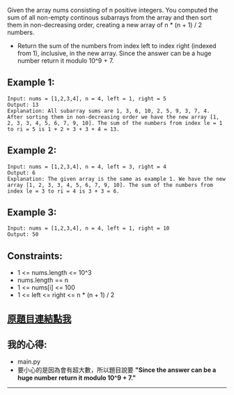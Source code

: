 Given the array nums consisting of n positive integers. You computed the sum of all non-empty continous subarrays from the array and then sort them in non-decreasing order, creating a new array of n * (n + 1) / 2 numbers.

* Return the sum of the numbers from index left to index right (indexed from 1), inclusive, in the new array. Since the answer can be a huge number return it modulo 10^9 + 7.

 

## Example 1:

	Input: nums = [1,2,3,4], n = 4, left = 1, right = 5
	Output: 13 
	Explanation: All subarray sums are 1, 3, 6, 10, 2, 5, 9, 3, 7, 4. After sorting them in non-decreasing order we have the new array [1, 2, 3, 3, 4, 5, 6, 7, 9, 10]. The sum of the numbers from index le = 1 to ri = 5 is 1 + 2 + 3 + 3 + 4 = 13. 

## Example 2:

	Input: nums = [1,2,3,4], n = 4, left = 3, right = 4
	Output: 6
	Explanation: The given array is the same as example 1. We have the new array [1, 2, 3, 3, 4, 5, 6, 7, 9, 10]. The sum of the numbers from index le = 3 to ri = 4 is 3 + 3 = 6.

## Example 3:

	Input: nums = [1,2,3,4], n = 4, left = 1, right = 10
	Output: 50
 

## Constraints:

* 1 <= nums.length <= 10^3
* nums.length == n
* 1 <= nums[i] <= 100
* 1 <= left <= right <= n * (n + 1) / 2

## [原題目連結點我](https://leetcode.com/problems/range-sum-of-sorted-subarray-sums/)
	
## 我的心得:
* main.py
* 要小心的是因為會有超大數，所以題目說要 **"Since the answer can be a huge number return it modulo 10^9 + 7."**

----

